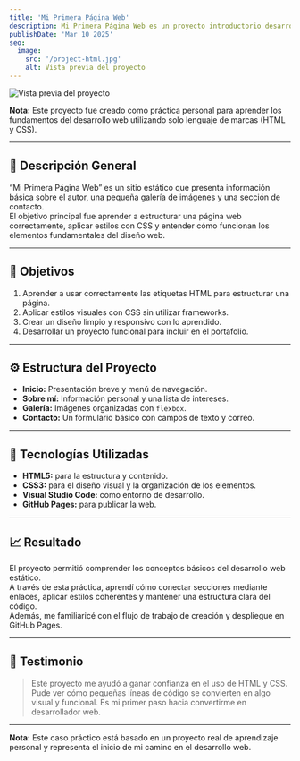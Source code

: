```yaml
---
title: 'Mi Primera Página Web'
description: Mi Primera Página Web es un proyecto introductorio desarrollado con HTML y CSS. Este sitio fue creado para practicar los conceptos básicos de estructura, etiquetas, estilos y organización de contenido en la web.
publishDate: 'Mar 10 2025'
seo:
  image:
    src: '/project-html.jpg'
    alt: Vista previa del proyecto
---
```


![Vista previa del proyecto](/webGranado.PNG)

**Nota:** Este proyecto fue creado como práctica personal para aprender los fundamentos del desarrollo web utilizando solo lenguaje de marcas (HTML y CSS).

---

## 🧠 Descripción General

“Mi Primera Página Web” es un sitio estático que presenta información básica sobre el autor, una pequeña galería de imágenes y una sección de contacto.  
El objetivo principal fue aprender a estructurar una página web correctamente, aplicar estilos con CSS y entender cómo funcionan los elementos fundamentales del diseño web.

---

## 🎯 Objetivos

1. Aprender a usar correctamente las etiquetas HTML para estructurar una página.  
2. Aplicar estilos visuales con CSS sin utilizar frameworks.  
3. Crear un diseño limpio y responsivo con lo aprendido.  
4. Desarrollar un proyecto funcional para incluir en el portafolio.

---

## ⚙️ Estructura del Proyecto

- **Inicio:** Presentación breve y menú de navegación.  
- **Sobre mí:** Información personal y una lista de intereses.  
- **Galería:** Imágenes organizadas con `flexbox`.  
- **Contacto:** Un formulario básico con campos de texto y correo.

---

## 🧩 Tecnologías Utilizadas

- **HTML5:** para la estructura y contenido.  
- **CSS3:** para el diseño visual y la organización de los elementos.  
- **Visual Studio Code:** como entorno de desarrollo.  
- **GitHub Pages:** para publicar la web.

---

## 📈 Resultado

El proyecto permitió comprender los conceptos básicos del desarrollo web estático.  
A través de esta práctica, aprendí cómo conectar secciones mediante enlaces, aplicar estilos coherentes y mantener una estructura clara del código.  
Además, me familiaricé con el flujo de trabajo de creación y despliegue en GitHub Pages.

---

## 💬 Testimonio

> Este proyecto me ayudó a ganar confianza en el uso de HTML y CSS. Pude ver cómo pequeñas líneas de código se convierten en algo visual y funcional. Es mi primer paso hacia convertirme en desarrollador web.

---

**Nota:** Este caso práctico está basado en un proyecto real de aprendizaje personal y representa el inicio de mi camino en el desarrollo web.

